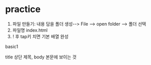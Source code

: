 # practice

1. 파일 만들기: 내용 담을 폴더 생성--> File --> open folder --> 폴더 선택
2. 파일명 index.html
3. ! 후 tap키 치면 기본 배열 완성

basic1

title 상단 제목, body 본문에 보이는 것
